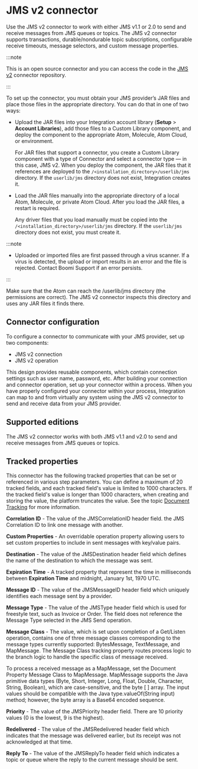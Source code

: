 # JMS v2 connector 

<head>
  <meta name="guidename" content="Integration"/>
  <meta name="context" content="GUID-c8117b18-8913-4263-8ffa-c0ab9433c9da"/>
</head>


Use the JMS v2 connector to work with either JMS v1.1 or 2.0 to send and receive messages from JMS queues or topics. The JMS v2 connector supports transactions, durable/nondurable topic subscriptions, configurable receive timeouts, message selectors, and custom message properties.

:::note

This is an open source connector and you can access the code in the [JMS v2](https://bitbucket.org/officialboomi/jms-v2) connector repository.

:::

To set up the connector, you must obtain your JMS provider’s JAR files and place those files in the appropriate directory. You can do that in one of two ways:

-   Upload the JAR files into your Integration account library \(**Setup** \> **Account Libraries**\), add those files to a Custom Library component, and deploy the component to the appropriate Atom, Molecule, Atom Cloud, or environment.

    For JAR files that support a connector, you create a Custom Library component with a type of Connector and select a connector type — in this case, JMS v2. When you deploy the component, the JAR files that it references are deployed to the `/<installation_directory>/userlib/jms` directory. If the `userlib/jms` directory does not exist, Integration creates it.

-   Load the JAR files manually into the appropriate directory of a local Atom, Molecule, or private Atom Cloud. After you load the JAR files, a restart is required.

    Any driver files that you load manually must be copied into the `/<installation_directory>/userlib/jms` directory. If the `userlib/jms` directory does not exist, you must create it.


:::note

- Uploaded or imported files are first passed through a virus scanner. If a virus is detected, the upload or import results in an error and the file is rejected. Contact Boomi Support if an error persists.

:::

Make sure that the Atom can reach the /userlib/jms directory \(the permissions are correct\). The JMS v2 connector inspects this directory and uses any JAR files it finds there.

## Connector configuration 

To configure a connector to communicate with your JMS provider, set up two components:

-   JMS v2 connection
-   JMS v2 operation

This design provides reusable components, which contain connection settings such as user name, password, etc. After building your connection and connector operation, set up your connector within a process. When you have properly configured your connector within your process, Integration can map to and from virtually any system using the JMS v2 connector to send and receive data from your JMS provider.

## Supported editions 

The JMS v2 connector works with both JMS v1.1 and v2.0 to send and receive messages from JMS queues or topics. 

## Tracked properties
This connector has the following tracked
properties that can be set or referenced in various
step parameters. You can define a maximum of
20 tracked fields, and each tracked field's value is
limited to 1000 characters. If the tracked field's
value is longer than 1000 characters, when
creating and storing the value, the platform
truncates the value. See the topic [Document Tracking](../Integration%20management/c-atm-Document_Tracking_bf2f68f0-a8b1-4efc-8726-424341acaccc.md) for more information.

**Correlation ID** - 
The value of the JMSCorrelationID header field. 
the JMS Correlation ID to link one message with another.

**Custom Properties** - 
An overridable operation property allowing users to set custom properties to include in sent messages with key/value pairs.

**Destination** - 
The value of the JMSDestination header field which defines the name of the destination to which the message was sent.

**Expiration Time** - 
A tracked property that represent the time in milliseconds between **Expiration Time** and midnight, January 1st, 1970 UTC.

**Message ID** - 
The value of the JMSMessageID header field which uniquely identifies each message sent by a provider.

**Message Type** - 
The value of the JMSType header field which is used for freestyle text, such as Invoice or Order. The field does not reference the Message Type selected in the JMS Send operation.

**Message Class** - 
The value, which is set upon completion of a Get/Listen operation, contains one of three message classes corresponding to the message types currently supported: BytesMessage, TextMessage, and MapMessage. The Message Class tracking property routes process logic to the branch logic to handle the specific class of message received.

To process a received message as a MapMessage, set the Document Property Message Class to MapMessage. MapMessage supports the Java primitive data types \(Byte, Short, Integer, Long, Float, Double, Character, String, Boolean\), which are case-sensitive, and the byte \[ \] array. The input values should be compatible with the Java type.valueOf\(String input\) method; however, the byte array is a Base64 encoded sequence.

**Priority** - The value of the JMSPriority header field. There are 10 priority values \(0 is the lowest, 9 is the highest\).

**Redelivered** - The value of the JMSRedelivered header field which indicates that the message was delivered earlier, but its receipt was not acknowledged at that time.

**Reply To** - The value of the JMSReplyTo header field which indicates a topic or queue where the reply to the current message should be sent.

